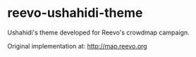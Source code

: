 reevo-ushahidi-theme
====================

Ushahidi's theme developed for Reevo's crowdmap campaign.

Original implementation at: http://map.reevo.org
